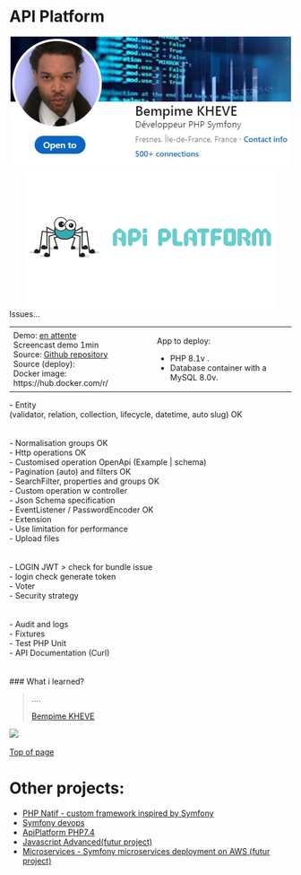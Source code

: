 # API Platform
<div align="center"><a href="https://www.linkedin.com/in/bempime-kheve/">
<img src="public/assets/images/linkedinbadge.png"></a></div>
<div align="center">
    <img src="public/assets/images/api-platform-logo-vector.png" width="450">
</div>
Issues...

<div align="center">
    <table>
        <tr>
            <td>
                Demo: <a href="#">en attente</a><br>
                Screencast demo 1min<br> 
                Source: <a href="https://github.com/Juju075/api-platform">Github repository</a> <br>
                Source (deploy): <br>
                Docker image: https://hub.docker.com/r/ <br>
            </td>
            <td>
                <em>
                </em>
                <p>App to deploy:</p>
                <ul>
                <li>PHP 8.1v .</li>
                <li>Database container with a MySQL 8.0v.</li>
                </ul>
            </td>
        </tr>
        </tr>
    </table>
</div>
<div>
- Entity<br>
  (validator, relation, collection, lifecycle,    datetime, auto slug) OK<br>
<br><br>
- Normalisation groups OK<br>
- Http operations  OK<br>
- Customised operation OpenApi (Example | schema) <br>
- Pagination (auto) and filters OK<br>
- SearchFilter, properties and groups OK<br>
- Custom operation w controller<br>
- Json Schema specification<br>
- EventListener / PasswordEncoder OK<br>
- Extension<br>
- Use limitation for performance<br>
- Upload files<br>
<br><br>
- LOGIN JWT > check for bundle issue<br>
- login check  generate token<br>
- Voter<br>
- Security strategy <br>
<br><br>
- Audit and logs<br>
- Fixtures<br>
- Test PHP Unit<br>
- API Documentation (Curl)<br>
<br><br>
### What i learned?<br>
</div>


> ....
>
> [Bempime KHEVE](https://www.linkedin.com/in/bempime-kheve/)<br/>
>
>

<a href="https://www.linkedin.com/in/bempime-kheve/"><img src="https://img.shields.io/badge/LinkedIn-0077B5?style=for-the-badge&logo=linkedin&logoColor=white"></a>


<a href="https://github.com/Juju075/api-platform#api-platform">Top of page</a>

# Other projects:

<ul>
    <li><a href="https://github.com/Juju075/php-framework">PHP Natif - custom framework inspired by Symfony</a></li>
    <li><a href="https://github.com/Juju075/symfony-devops">Symfony devops</a></li>
    <li><a href="https://github.com/Juju075/api-rest">ApiPlatform PHP7.4 </a></li>
    <li><a href="#">Javascript Advanced(futur project)</a></li>
    <li><a href="#">Microservices - Symfony microservices deployment on AWS (futur project)</a></li>
</ul>
<br>

  
